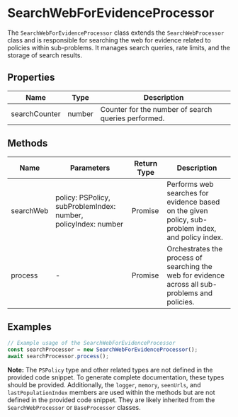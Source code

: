# SearchWebForEvidenceProcessor

The `SearchWebForEvidenceProcessor` class extends the `SearchWebProcessor` class and is responsible for searching the web for evidence related to policies within sub-problems. It manages search queries, rate limits, and the storage of search results.

## Properties

| Name           | Type   | Description                                           |
|----------------|--------|-------------------------------------------------------|
| searchCounter  | number | Counter for the number of search queries performed.   |

## Methods

| Name          | Parameters                                  | Return Type | Description                                                                                   |
|---------------|---------------------------------------------|-------------|-----------------------------------------------------------------------------------------------|
| searchWeb     | policy: PSPolicy, subProblemIndex: number, policyIndex: number | Promise<void> | Performs web searches for evidence based on the given policy, sub-problem index, and policy index. |
| process       | -                                           | Promise<void> | Orchestrates the process of searching the web for evidence across all sub-problems and policies. |

## Examples

```typescript
// Example usage of the SearchWebForEvidenceProcessor
const searchProcessor = new SearchWebForEvidenceProcessor();
await searchProcessor.process();
```

**Note:** The `PSPolicy` type and other related types are not defined in the provided code snippet. To generate complete documentation, these types should be provided. Additionally, the `logger`, `memory`, `seenUrls`, and `lastPopulationIndex` members are used within the methods but are not defined in the provided code snippet. They are likely inherited from the `SearchWebProcessor` or `BaseProcessor` classes.